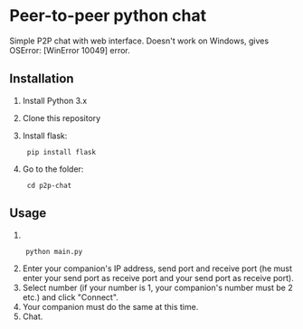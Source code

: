# Peer-to-peer python chat

Simple P2P chat with web interface. Doesn't work on Windows, gives OSError: [WinError 10049] error.

## Installation

1. Install Python 3.x
2. Clone this repository
3. Install flask:

        pip install flask

4. Go to the folder:

        cd p2p-chat

## Usage

1.

        python main.py

2. Enter your companion's IP address, send port and receive port (he must enter your send port as receive port and your send port as receive port).
3. Select number (if your number is 1, your companion's number must be 2 etc.) and click "Connect".
4. Your companion must do the same at this time.
5. Chat.
